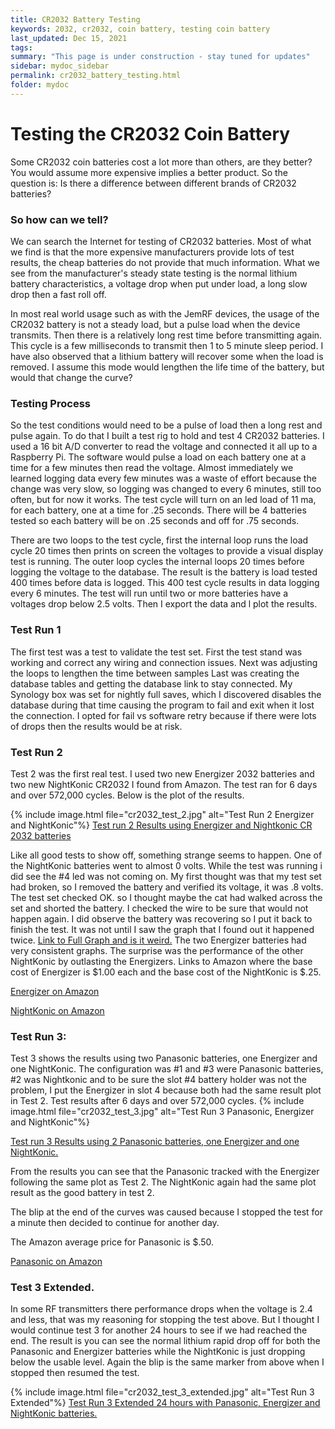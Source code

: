 ```yaml
---
title: CR2032 Battery Testing
keywords: 2032, cr2032, coin battery, testing coin battery
last_updated: Dec 15, 2021
tags:
summary: "This page is under construction - stay tuned for updates"
sidebar: mydoc_sidebar
permalink: cr2032_battery_testing.html
folder: mydoc
---
```

# Testing the CR2032 Coin Battery
Some CR2032 coin batteries cost a lot more than others, are they better? You would assume more expensive implies a better product.
So the question is: Is there a difference between different brands of CR2032 batteries?

### So how can we tell?
We can search the Internet for testing of CR2032 batteries.  Most of what we find is that the more expensive manufacturers provide lots of test results, the cheap batteries do not provide that much information.
What we see from the manufacturer's steady state testing is the normal lithium battery characteristics, a voltage drop when put under load, a long slow drop then a fast roll off.

In most real world usage such as with the JemRF devices, the usage of the CR2032 battery is not a steady load, but a pulse load when the device transmits. Then there is a relatively long rest time before transmitting again. This cycle is a few milliseconds to transmit then 1 to 5 minute sleep period. I have also observed that a lithium battery will recover some when the load is removed. I assume this mode would lengthen the life time of the battery, but would that change the curve?

### Testing Process
So the test conditions would need to be a pulse of load then a long rest and pulse again.
To do that I built a test rig to hold and test 4 CR2032 batteries. I used a 16 bit A/D converter to read the voltage and connected it all up to a Raspberry Pi. The software would pulse a load on each battery one at a time for a few minutes then read the voltage.
Almost immediately we learned logging data every few minutes was a waste of effort because the change was very slow, so logging was changed to every 6 minutes, still too often, but for now it works.
The test cycle will turn on an led load of 11 ma, for each battery, one at a time for .25 seconds. There will be 4 batteries tested so each battery will be on .25 seconds and off for .75 seconds.

There are two loops to the test cycle, first the internal loop runs the load cycle 20 times then prints on screen the voltages to provide a visual display test is running. The outer loop cycles the internal loops 20 times before logging the voltage to the database. The result is the battery is load tested 400 times before data is logged. This 400 test cycle results in data logging every 6 minutes.
The test will run until two or more batteries have a voltages drop below 2.5 volts. Then I export the data and l plot the results.

### Test Run 1
The first test was a test to validate the test set.
First the test stand was working and correct any wiring and connection issues.
Next was adjusting the loops to lengthen the time between samples
Last was creating the database tables and getting the database link to stay connected.  My Synology box was set for nightly full saves, which I discovered disables the database during that time causing the program to fail and exit when it lost the connection. I opted for fail vs software retry because if there were lots of drops then the results would be at risk.

### Test Run 2
Test 2 was the first real test.  I used two new Energizer 2032 batteries and two new NightKonic CR2032 I found from Amazon. The test ran for 6 days and over 572,000 cycles. Below is the plot of the results.

{% include image.html file="cr2032_test_2.jpg" alt="Test Run 2 Energizer and NightKonic"%}
[Test run 2 Results using Energizer and Nightkonic CR 2032 batteries](https://jemrf.github.io/RF-Documentation/images/cr2032_test_2.jpg)

Like all good tests to show off, something strange seems to happen. One of the NightKonic batteries went to almost 0 volts.  While the test was running i did see the #4 led was not coming on. My first thought was that my test set had broken, so I removed the battery and verified its voltage, it was .8 volts.  The test set checked OK. so I thought maybe the cat had walked across the set and shorted the battery. I checked the wire to be sure that would not happen again. I did observe the battery was recovering so I put it back to finish the test.  It was not until I saw the graph that I found out it happened twice. [Link to Full Graph and is it weird.](https://jemrf.github.io/RF-Documentation/images/cr2032_test_2_fullplot.jpg)
The two Energizer batteries had very consistent graphs.  The surprise was the performance of the other NightKonic by outlasting the Energizers.
Links to Amazon where the base cost of Energizer is $1.00 each and the base cost of the NightKonic is $.25.

[Energizer on Amazon](https://www.amazon.com/s?k=energizer+ecr2032&ref=nb_sb_noss_1)

[NightKonic on Amazon](https://www.amazon.com/s?k=nightkonic+cr2032+3v+lithium+battery&ref=nb_sb_noss_1)

### Test Run 3:
Test 3 shows the results using two Panasonic batteries, one Energizer and one NightKonic.  The configuration was #1 and #3 were Panasonic batteries, #2 was Nightkonic and to be sure the slot #4 battery holder was not the problem, I put the Energizer in slot 4 because both had the same result plot in Test 2.  Test results after 6 days and over 572,000 cycles.
{% include image.html file="cr2032_test_3.jpg" alt="Test Run 3 Panasonic, Energizer and NightKonic"%}

[Test run 3 Results using 2 Panasonic batteries, one Energizer and one NightKonic.](https://jemrf.github.io/RF-Documentation/images/cr2032_test_3.jpg)

From the results you can see that the Panasonic tracked with the Energizer following the same plot as Test 2.  The NightKonic again had the same plot result as the good battery in test 2.

The blip at the end of the curves was caused because I stopped the test for a minute then decided to continue for another day.

The Amazon average price for Panasonic is $.50.

[Panasonic on Amazon](https://www.amazon.com/s?k=panasonic+cr2032+3v+battery&ref=bnav_search_go)


### Test 3 Extended.
In some RF transmitters there performance drops when the voltage is 2.4 and less, that was my reasoning for stopping the test above. But I thought I would continue test 3 for another 24 hours to see if we had reached the end.  The result is you can see the normal lithium rapid drop off for both the Panasonic and Energizer batteries while the NightKonic is just dropping below the usable level.  Again the blip is the same marker from above when I stopped then resumed the test.

{% include image.html file="cr2032_test_3_extended.jpg" alt="Test Run 3 Extended"%}
[Test Run 3 Extended 24 hours with Panasonic, Energizer and NightKonic batteries.](https://jemrf.github.io/RF-Documentation/images/cr2032_test_3_extended.jpg)

